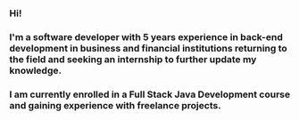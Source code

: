 
### Hi!
### I'm a software developer with 5 years experience in back-end development in business and financial institutions returning to the field and seeking an internship to further update my knowledge.
### I am currently enrolled in a Full Stack Java Development course and gaining experience with freelance projects.

